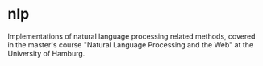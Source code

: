 # nlp
Implementations of natural language processing related methods, covered in the master's course "Natural Language Processing and the Web" at the University of Hamburg.
